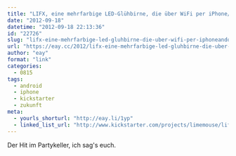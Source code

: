 ```yaml
---
title: "LIFX, eine mehrfarbige LED-Glühbirne, die über WiFi per iPhone/Android-Handy gesteuert werden kann"
date: "2012-09-18"
datetime: "2012-09-18 22:13:36"
id: "22726"
slug: "lifx-eine-mehrfarbige-led-gluhbirne-die-uber-wifi-per-iphoneandoid-handy-gesteuert-werden-kann"
url: "https://eay.cc/2012/lifx-eine-mehrfarbige-led-gluhbirne-die-uber-wifi-per-iphoneandoid-handy-gesteuert-werden-kann/"
author: "eay"
format: "link"
categories:
  - 0815
tags:
  - android
  - iphone
  - kickstarter
  - zukunft
meta:
  - yourls_shorturl: "http://eay.li/1yp"
  - linked_list_url: "http://www.kickstarter.com/projects/limemouse/lifx-the-light-bulb-reinvented"
---
```


Der Hit im Partykeller, ich sag's euch.
